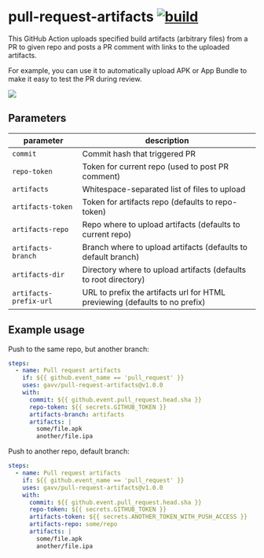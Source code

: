 # pull-request-artifacts [![build](https://github.com/gavv/pull-request-artifacts/actions/workflows/build.yml/badge.svg)](https://github.com/gavv/pull-request-artifacts/actions/workflows/build.yml)

This GitHub Action uploads specified build artifacts (arbitrary files) from a PR to given repo and posts a PR comment with links to the uploaded artifacts.

For example, you can use it to automatically upload APK or App Bundle to make it easy to test the PR during review.

![](screenshot.png)

## Parameters

| parameter              | description                                                                 |
|------------------------|-----------------------------------------------------------------------------|
| `commit`               | Commit hash that triggered PR                                               |
| `repo-token`           | Token for current repo (used to post PR comment)                            |
| `artifacts`            | Whitespace-separated list of files to upload                                |
| `artifacts-token`      | Token for artifacts repo (defaults to repo-token)                           |
| `artifacts-repo`       | Repo where to upload artifacts (defaults to current repo)                   |
| `artifacts-branch`     | Branch where to upload artifacts (defaults to default branch)               |
| `artifacts-dir`        | Directory where to upload artifacts (defaults to root directory)            |
| `artifacts-prefix-url` | URL to prefix the artifacts url for HTML previewing (defaults to no prefix) |

## Example usage

Push to the same repo, but another branch:

```yaml
steps:
  - name: Pull request artifacts
    if: ${{ github.event_name == 'pull_request' }}
    uses: gavv/pull-request-artifacts@v1.0.0
    with:
      commit: ${{ github.event.pull_request.head.sha }}
      repo-token: ${{ secrets.GITHUB_TOKEN }}
      artifacts-branch: artifacts
      artifacts: |
        some/file.apk
        another/file.ipa
```

Push to another repo, default branch:

```yaml
steps:
  - name: Pull request artifacts
    if: ${{ github.event_name == 'pull_request' }}
    uses: gavv/pull-request-artifacts@v1.0.0
    with:
      commit: ${{ github.event.pull_request.head.sha }}
      repo-token: ${{ secrets.GITHUB_TOKEN }}
      artifacts-token: ${{ secrets.ANOTHER_TOKEN_WITH_PUSH_ACCESS }}
      artifacts-repo: some/repo
      artifacts: |
        some/file.apk
        another/file.ipa
```
